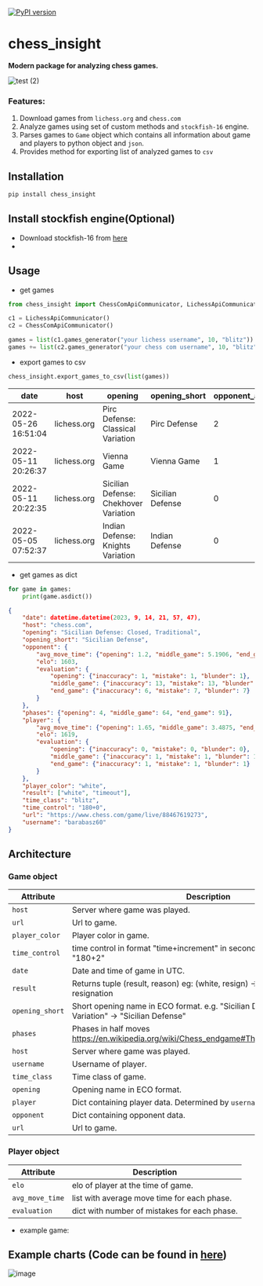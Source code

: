 [![PyPI version](https://badge.fury.io/py/chess_insight.svg)](https://badge.fury.io/py/chess_insight)


# chess_insight

__Modern package for analyzing chess games.__

![test (2)](https://github.com/michalskibinski109/chess_insight/assets/77834536/618f586e-d9fd-46d4-87e0-93f5b877cec1)

 
### Features:
1. Download games from `lichess.org` and `chess.com`
2. Analyze games using set of custom methods and `stockfish-16` engine.
3. Parses games to `Game` object which contains all information about game and players to python object and `json`.
4. Provides method for exporting list of analyzed games to `csv`

## Installation

```bash
pip install chess_insight
```

## Install stockfish engine(Optional)

- Download stockfish-16 from [here](https://stockfishchess.org/download/)
- 
## Usage

- get games 

```python
from chess_insight import ChessComApiCommunicator, LichessApiCommunicator

c1 = LichessApiCommunicator()
c2 = ChessComApiCommunicator()

games = list(c1.games_generator("your lichess username", 10, "blitz"))
games += list(c2.games_generator("your chess com username", 10, "blitz"))
```

- export games to csv

```python 
chess_insight.export_games_to_csv(list(games))
```
 


| date                | host        | opening                               | opening_short    | opponent_accuracy_opening_inaccuracy | opponent_accuracy_opening_mistake | opponent_accuracy_opening_blunder | opponent_accuracy_middle_game_inaccuracy | opponent_accuracy_middle_game_mistake | opponent_accuracy_middle_game_blunder | opponent_accuracy_end_game_inaccuracy | opponent_accuracy_end_game_mistake | opponent_accuracy_end_game_blunder | opponent_avg_move_time_opening | opponent_avg_move_time_middle_game | opponent_avg_move_time_end_game | opponent_elo | phases_opening | phases_middle_game | phases_end_game | player_accuracy_opening_inaccuracy | player_accuracy_opening_mistake | player_accuracy_opening_blunder | player_accuracy_middle_game_inaccuracy | player_accuracy_middle_game_mistake | player_accuracy_middle_game_blunder | player_accuracy_end_game_inaccuracy | player_accuracy_end_game_mistake | player_accuracy_end_game_blunder | player_avg_move_time_opening | player_avg_move_time_middle_game | player_avg_move_time_end_game | player_elo | player_color | result               | time_class | time_control | url                          | username    |
| ------------------- | ----------- | ------------------------------------- | ---------------- | ------------------------------------ | --------------------------------- | --------------------------------- | ---------------------------------------- | ------------------------------------- | ------------------------------------- | ------------------------------------- | ---------------------------------- | ---------------------------------- | ------------------------------ | ---------------------------------- | ------------------------------- | ------------ | -------------- | ------------------ | --------------- | ---------------------------------- | ------------------------------- | ------------------------------- | -------------------------------------- | ----------------------------------- | ----------------------------------- | ----------------------------------- | -------------------------------- | -------------------------------- | ---------------------------- | -------------------------------- | ----------------------------- | ---------- | ------------ | -------------------- | ---------- | ------------ | ---------------------------- | ----------- |
| 2022-05-26 16:51:04 | lichess.org | Pirc Defense: Classical Variation     | Pirc Defense     | 2                                    | 2                                 | 2                                 | 10                                       | 11                                    | 11                                    | 0                                     | 0                                  | 0                                  | 0.25                           | 2.88                               | 2.88                            | 1737         | 8              | 51                 | 51              | 1                                  | 0                               | 0                               | 2                                      | 1                                   | 1                                   | 0                                   | 0                                | 0                                | 1.0                          | 2.2308                           | 2.2308                        | 1779       | white        | ["white", "timeout"] | blitz      | 180+0        | https://lichess.org/vf8yqCKh | pro100wdupe |
| 2022-05-11 20:26:37 | lichess.org | Vienna Game                           | Vienna Game      | 1                                    | 1                                 | 1                                 | 8                                        | 9                                     | 9                                     | 14                                    | 14                                 | 14                                 | 0.0                            | 2.875                              | 2.2692                          | 1792         | 3              | 48                 | 104             | 0                                  | 0                               | 0                               | 3                                      | 2                                   | 2                                   | 0                                   | 0                                | 0                                | 1.5                          | 5.9167                           | 3.3462                        | 1790       | white        | ["black", "timeout"] | blitz      | 180+0        | https://lichess.org/PjE2bZ8r | pro100wdupe |
| 2022-05-11 20:22:35 | lichess.org | Sicilian Defense: Chekhover Variation | Sicilian Defense | 0                                    | 0                                 | 0                                 | 1                                        | 1                                     | 1                                     | 0                                     | 0                                  | 0                                  | 1.0                            | 6.2                                | 6.2                             | 1772         | 7              | 30                 | 30              | 2                                  | 2                               | 2                               | 5                                      | 5                                   | 5                                   | 0                                   | 0                                | 0                                | 0.3333                       | 5.9333                           | 5.9333                        | 1778       | black        | ["black", "timeout"] | blitz      | 180+0        | https://lichess.org/y1OSLD9A | pro100wdupe |
| 2022-05-05 07:52:37 | lichess.org | Indian Defense: Knights Variation     | Indian Defense   | 0                                    | 0                                 | 0                                 | 1                                        | 1                                     | 1                                     | 4                                     | 1                                  | 1                                  | 0.0                            | 1.7917                             | 2.5211                          | 1789         | 3              | 48                 | 142             | 1                                  | 1                               | 1                               | 11                                     | 11                                  | 11                                  | 18                                  | 22                               | 22                               | 0.0                          | 2.3333                           | 2.2676                        | 1778       | black        | ["draw", "timeout"]  | blitz      | 180+0        | https://lichess.org/Yn1BxD8r | pro100wdupe |


- get games as dict

```python
for game in games:
    print(game.asdict())
```


```json
{
    "date": datetime.datetime(2023, 9, 14, 21, 57, 47),
    "host": "chess.com",
    "opening": "Sicilian Defense: Closed, Traditional",
    "opening_short": "Sicilian Defense",
    "opponent": {
        "avg_move_time": {"opening": 1.2, "middle_game": 5.1906, "end_game": 3.9467},
        "elo": 1603,
        "evaluation": {
            "opening": {"inaccuracy": 1, "mistake": 1, "blunder": 1},
            "middle_game": {"inaccuracy": 13, "mistake": 13, "blunder": 15},
            "end_game": {"inaccuracy": 6, "mistake": 7, "blunder": 7}
        }
    },
    "phases": {"opening": 4, "middle_game": 64, "end_game": 91},
    "player": {
        "avg_move_time": {"opening": 1.65, "middle_game": 3.4875, "end_game": 3.0109},
        "elo": 1619,
        "evaluation": {
            "opening": {"inaccuracy": 0, "mistake": 0, "blunder": 0},
            "middle_game": {"inaccuracy": 1, "mistake": 1, "blunder": 1},
            "end_game": {"inaccuracy": 1, "mistake": 1, "blunder": 1}
        }
    },
    "player_color": "white",
    "result": ["white", "timeout"],
    "time_class": "blitz",
    "time_control": "180+0",
    "url": "https://www.chess.com/game/live/88467619273",
    "username": "barabasz60"
}
```


## Architecture 

### Game object

| Attribute       | Description                                                                                               |
| --------------- | --------------------------------------------------------------------------------------------------------- |
| `host`          | Server where game was played.                                                                             |
| `url`           | Url to game.                                                                                              |
| `player_color`  | Player color in game.                                                                                     |
| `time_control`  | time control in format "time+increment" in seconds.         e.g. "600+0" or "180+2"                       |
| `date`          | Date and time of game in UTC.                                                                             |
| `result`        | Returns tuple (result, reason)         eg:         (white, resign) -> white won by resignation            |
| `opening_short` | Short opening name in ECO format.         e.g. "Sicilian Defense: Alapin Variation" -> "Sicilian Defense" |
| `phases`        | Phases in half moves         https://en.wikipedia.org/wiki/Chess_endgame#The_start_of_the_endgame         |
| `host`          | Server where game was played.                                                                             |
| `username`      | Username of player.                                                                                       |
| `time_class`    | Time class of game.                                                                                       |
| `opening`       | Opening name in ECO format.                                                                               |
| `player`        | Dict containing player data. Determined by `username`.                                                    |
| `opponent`      | Dict containing opponent data.                                                                            |
| `url`           | Url to game.                                                                                              |

### Player object

| Attribute       | Description                                  |
| --------------- | -------------------------------------------- |
| `elo`           | elo of player at the time of game.           |
| `avg_move_time` | list with average move time for each phase.  |
| `evaluation`    | dict with number of mistakes for each phase. |



- example game:



## Example charts (Code can be found in [here](./example.py))
![image](https://github.com/michalskibinski109/chess_insight/assets/77834536/f6bb0e67-6a3b-448a-9cf7-186c434ebd9e)



